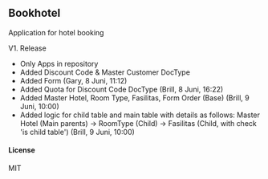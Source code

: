 ## Bookhotel

Application for hotel booking

V1. Release
- Only Apps in repository
- Added Discount Code & Master Customer DocType
- Added Form (Gary, 8 Juni, 11:12)
- Added Quota for Discount Code DocType (Brill, 8 Juni, 16:22)
- Added Master Hotel, Room Type, Fasilitas, Form Order (Base) (Brill, 9 Juni, 10:00)
- Added logic for child table and main table with details as follows:
Master Hotel (Main parents) -> RoomType (Child) -> Fasilitas (Child, with check 'is child table') (Brill, 9 Juni, 10:00)

#### License

MIT
